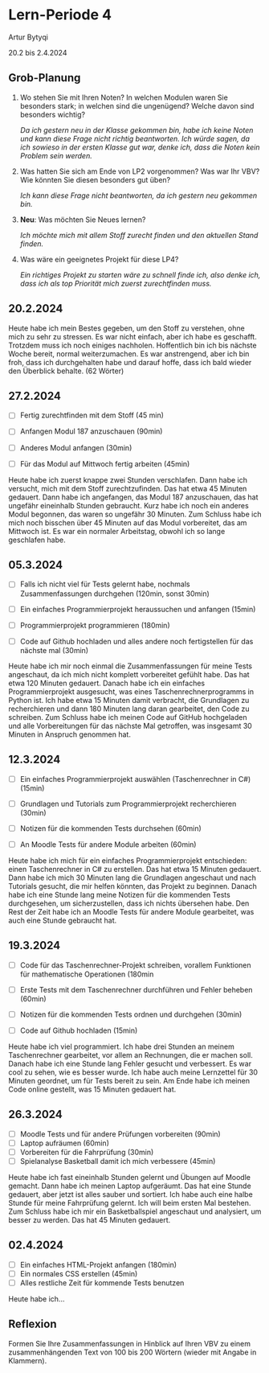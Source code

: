 # Lern-Periode 4

Artur Bytyqi

20.2 bis 2.4.2024

## Grob-Planung

1. Wo stehen Sie mit Ihren Noten? In welchen Modulen waren Sie besonders stark; in welchen sind die ungenügend? Welche davon sind besonders wichtig?

   *Da ich gestern neu in der Klasse gekommen bin, habe ich keine Noten und kann diese Frage nicht richtig beantworten. Ich würde sagen, da ich sowieso in der ersten Klasse gut war, denke ich, dass die Noten kein Problem sein werden.*
   
3. Was hatten Sie sich am Ende von LP2 vorgenommen? Was war Ihr VBV? Wie könnten Sie diesen besonders gut üben?

   *Ich kann diese Frage nicht beantworten, da ich gestern neu gekommen bin.*
   
5. **Neu**: Was möchten Sie Neues lernen?

   *Ich möchte mich mit allem Stoff zurecht finden und den aktuellen Stand finden.*
   
7. Was wäre ein geeignetes Projekt für diese LP4?

   *Ein richtiges Projekt zu starten wäre zu schnell finde ich, also denke ich, dass ich als top Priorität mich zuerst zurechtfinden muss.*

## 20.2.2024

Heute habe ich mein Bestes gegeben, um den Stoff zu verstehen, ohne mich zu sehr zu stressen. Es war nicht einfach, aber ich habe es geschafft. Trotzdem muss ich noch einiges nachholen. Hoffentlich bin ich bis nächste Woche bereit, normal weiterzumachen. Es war anstrengend, aber ich bin froh, dass ich durchgehalten habe und darauf hoffe, dass ich bald wieder den Überblick behalte. (62 Wörter) 

## 27.2.2024

- [ ] Fertig zurechtfinden mit dem Stoff (45 min)
- [ ] Anfangen Modul 187 anzuschauen (90min)
- [ ] Anderes Modul anfangen (30min)
- [ ] Für das Modul auf Mittwoch fertig arbeiten (45min)


Heute habe ich zuerst knappe zwei Stunden verschlafen. Dann habe ich versucht, mich mit dem Stoff zurechtzufinden. Das hat etwa 45 Minuten gedauert. Dann habe ich angefangen, das Modul 187 anzuschauen, das hat ungefähr eineinhalb Stunden gebraucht. Kurz habe ich noch ein anderes Modul begonnen, das waren so ungefähr 30 Minuten. Zum Schluss habe ich mich noch bisschen über 45 Minuten auf das Modul vorbereitet, das am Mittwoch ist. Es war ein normaler Arbeitstag, obwohl ich so lange geschlafen habe.

## 05.3.2024

- [ ] Falls ich nicht viel für Tests gelernt habe, nochmals Zusammenfassungen durchgehen (120min, sonst 30min)
- [ ] Ein einfaches Programmierprojekt heraussuchen und anfangen (15min)
- [ ] Programmierprojekt programmieren (180min)
- [ ] Code auf Github hochladen und alles andere noch fertigstellen für das nächste mal (30min)


Heute habe ich mir noch einmal die Zusammenfassungen für meine Tests angeschaut, da ich mich nicht komplett vorbereitet gefühlt habe. Das hat etwa 120 Minuten gedauert. Danach habe ich ein einfaches Programmierprojekt ausgesucht, was eines Taschenrechnerprogramms in Python ist. Ich habe etwa 15 Minuten damit verbracht, die Grundlagen zu recherchieren und dann 180 Minuten lang daran gearbeitet, den Code zu schreiben. Zum Schluss habe ich meinen Code auf GitHub hochgeladen und alle Vorbereitungen für das nächste Mal getroffen, was insgesamt 30 Minuten in Anspruch genommen hat.

## 12.3.2024

- [ ] Ein einfaches Programmierprojekt auswählen (Taschenrechner in C#) (15min)
- [ ] Grundlagen und Tutorials zum Programmierprojekt recherchieren (30min)
- [ ] Notizen für die kommenden Tests durchsehen (60min)
- [ ] An Moodle Tests für andere Module arbeiten (60min)


Heute habe ich mich für ein einfaches Programmierprojekt entschieden: einen Taschenrechner in C# zu erstellen. Das hat etwa 15 Minuten gedauert. Dann habe ich mich 30 Minuten lang die Grundlagen angeschaut und nach Tutorials gesucht, die mir helfen könnten, das Projekt zu beginnen. Danach habe ich eine Stunde lang meine Notizen für die kommenden Tests durchgesehen, um sicherzustellen, dass ich nichts übersehen habe. Den Rest der Zeit habe ich an Moodle Tests für andere Module gearbeitet, was auch eine Stunde gebraucht hat.

## 19.3.2024

- [ ] Code für das Taschenrechner-Projekt schreiben, vorallem Funktionen für mathematische Operationen (180min
- [ ] Erste Tests mit dem Taschenrechner durchführen und Fehler beheben (60min)
- [ ] Notizen für die kommenden Tests ordnen und durchgehen (30min)
- [ ] Code auf Github hochladen (15min)


Heute habe ich viel programmiert. Ich habe drei Stunden an meinem Taschenrechner gearbeitet, vor allem an Rechnungen, die er machen soll. Danach habe ich eine Stunde lang Fehler gesucht und verbessert. Es war cool zu sehen, wie es besser wurde. Ich habe auch meine Lernzettel für 30 Minuten geordnet, um für Tests bereit zu sein. Am Ende habe ich meinen Code online gestellt, was 15 Minuten gedauert hat.

## 26.3.2024

- [ ] Moodle Tests und für andere Prüfungen vorbereiten (90min)
- [ ] Laptop aufräumen (60min)
- [ ] Vorbereiten für die Fahrprüfung (30min)
- [ ] Spielanalyse Basketball damit ich mich verbessere (45min)

Heute habe ich fast eineinhalb Stunden gelernt und Übungen auf Moodle gemacht. Dann habe ich meinen Laptop aufgeräumt. Das hat eine Stunde gedauert, aber jetzt ist alles sauber und sortiert. Ich habe auch eine halbe Stunde für meine Fahrprüfung gelernt. Ich will beim ersten Mal bestehen. Zum Schluss habe ich mir ein Basketballspiel angeschaut und analysiert, um besser zu werden. Das hat 45 Minuten gedauert.

## 02.4.2024

- [ ] Ein einfaches HTML-Projekt anfangen (180min)
- [ ] Ein normales CSS erstellen (45min)
- [ ] Alles restliche Zeit für kommende Tests benutzen

Heute habe ich...

## Reflexion

Formen Sie Ihre Zusammenfassungen in Hinblick auf Ihren VBV zu einem zusammenhängenden Text von 100 bis 200 Wörtern (wieder mit Angabe in Klammern).
